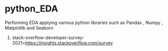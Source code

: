 # python_EDA

Performing  EDA applying various python libraries such as Pandas , Numpy , Matplotlib and Seaborn


1. stack-overflow-developer-survey-2021=https://insights.stackoverflow.com/survey
